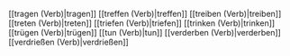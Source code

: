 [[tragen (Verb)|tragen]]
[[treffen (Verb)|treffen]]
[[treiben (Verb)|treiben]]
[[treten (Verb)|treten]]
[[triefen (Verb)|triefen]]
[[trinken (Verb)|trinken]]
[[trügen (Verb)|trügen]]
[[tun (Verb)|tun]]
[[verderben (Verb)|verderben]]
[[verdrießen (Verb)|verdrießen]]
